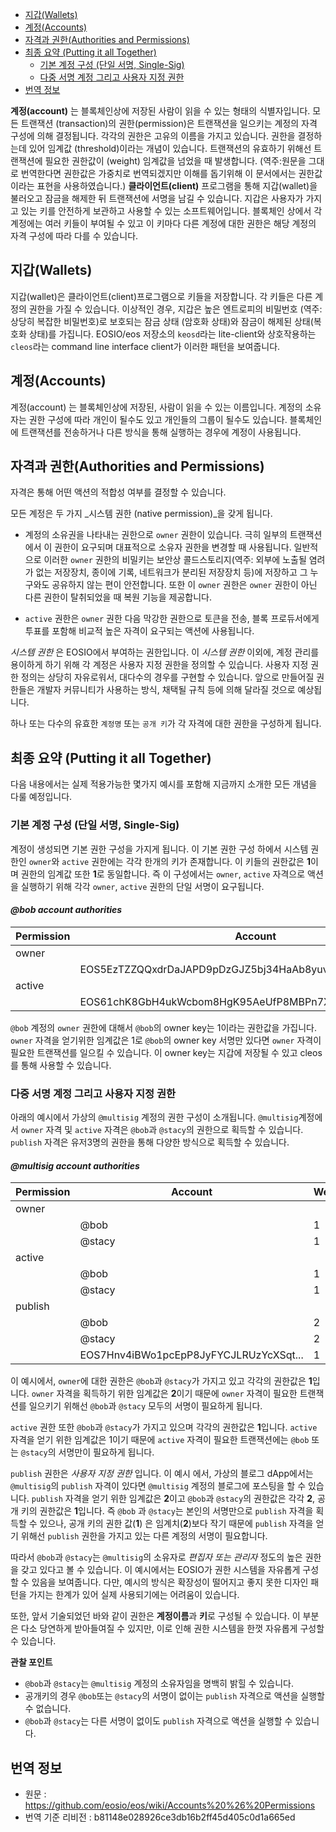 - [지갑(Wallets)](#지갑Wallets)
- [계정(Accounts)](#계정Accounts)
- [자격과 권한(Authorities and Permissions)](#자격과-권한Authorities-and-Permissions)
- [최종 요약 (Putting it all Together)](#최종-요약-Putting-it-all-Together)
  - [기본 계정 구성 (단일 서명, Single-Sig)](#기본-계정-구성-단일-서명-Single-Sig)
  - [다중 서명 계정 그리고 사용자 지정 권한](#다중-서명-계정-그리고-사용자-지정-권한)
- [번역 정보](#번역-정보)


**계정(account)** 는 블록체인상에 저장된 사람이 읽을 수 있는 형태의 식별자입니다. 모든 트랜잭션 (transaction)의 권한(permission)은 트랜잭션을 일으키는 계정의 자격 구성에 의해 결정됩니다. 각각의 권한은 고유의 이름을 가지고 있습니다. 권한을 결정하는데 있어 임계값 (threshold)이라는 개념이 있습니다. 트랜잭션의 유효하기 위해선 트랜잭션에 필요한 권한값이 (weight) 임계값을 넘었을 때 발생합니다. (역주:원문을 그대로 번역한다면 권한값은 가중치로 번역되겠지만 이해를 돕기위해 이 문서에서는 권한값이라는 표현을 사용하였습니다.) **클라이언트(client)** 프로그램을 통해 지갑(wallet)을 불러오고 잠금을 해제한 뒤 트랜잭션에 서명을 남길 수 있습니다. 지갑은 사용자가 가지고 있는 키를 안전하게 보관하고 사용할 수 있는 소프트웨어입니다. 블록체인 상에서 각 계정에는 여러 키들이 부여될 수 있고 이 키마다 다른 계정에 대한 권한은 해당 계정의 자격 구성에 따라 다를 수 있습니다.

## 지갑(Wallets)

지갑(wallet)은 클라이언트(client)프로그램으로 키들을 저장합니다. 각 키들은 다른 계정의 권한을 가질 수 있습니다. 이상적인 경우, 지갑은 높은 엔트로피의 비밀번호 (역주: 상당히 복잡한 비밀번호)로 보호되는 잠금 상태 (암호화 상태)와 잠금이 해제된 상태(복호화 상태)를 가집니다. EOSIO/eos 저장소의 `keosd`라는 lite-client와 상호작용하는 `cleos`라는 command line interface client가 이러한 패턴을 보여줍니다.

## 계정(Accounts)

계정(account) 는 블록체인상에 저장된, 사람이 읽을 수 있는 이름입니다. 계정의 소유자는 권한 구성에 따라 개인이 될수도 있고 개인들의 그룹이 될수도 있습니다. 블록체인에 트랜잭션를 전송하거나 다른 방식을 통해 실행하는 경우에 계정이 사용됩니다.

## 자격과 권한(Authorities and Permissions)

자격은 통해 어떤 액션의 적합성 여부를 결정할 수 있습니다.

모든 계정은 두 가지 _시스템 권한 (native permission)_을 갖게 됩니다.

- 계정의 소유권을 나타내는 권한으로 `owner` 권한이 있습니다. 극히 일부의 트랜잭션에서 이 권한이 요구되며 대표적으로 소유자 권한을 변경할 때 사용됩니다. 일반적으로 이러한 `owner` 권한의 비밀키는 보안상 콜드스토리지(역주: 외부에 노출될 염려가 없는 저장장치, 종이에 기록, 네트워크가 분리된 저장장치 등)에 저장하고 그 누구와도 공유하지 않는 편이 안전합니다. 또한 이 `owner` 권한은 `owner` 권한이 아닌 다른 권한이 탈취되었을 때 복원 기능을 제공합니다.

- `active` 권한은 `owner` 권한 다음 막강한 권한으로 토큰을 전송, 블록 프로듀서에게 투표를 포함해 비교적 높은 자격이 요구되는 액션에 사용됩니다.

_시스템 권한_ 은 EOSIO에서 부여하는 권한입니다. 이 _시스템 권한_ 이외에, 계정 관리를 용이하게 하기 위해 각 계정은 사용자 지정 권한을 정의할 수 있습니다. 사용자 지정 권한 정의는 상당히 자유로워서, 대다수의 경우를 구현할 수 있습니다. 앞으로 만들어질 권한들은 개발자 커뮤니티가 사용하는 방식, 채택될 규칙 등에 의해 달라질 것으로 예상됩니다.

하나 또는 다수의 유효한 `계정명` 또는 `공개 키`가 각 자격에 대한 권한을 구성하게 됩니다.

## 최종 요약 (Putting it all Together)

다음 내용에서는 실제 적용가능한 몇가지 예시를 포함해 지금까지 소개한 모든 개념을 다룰 예정입니다.


### 기본 계정 구성 (단일 서명, Single-Sig)

계정이 생성되면 기본 권한 구성을 가지게 됩니다. 이 기본 권한 구성 하에서 시스템 권한인 `owner`와 `active` 권한에는 각각 한개의 키가 존재합니다. 이 키들의 권한값은 **1**이며 권한의 임계값 또한 **1**로 동일합니다. 즉 이 구성에서는 `owner`, `active` 자격으로 액션을 실행하기 위해 각각 `owner`, `active` 권한의 단일 서명이 요구됩니다.

#### __*@bob account authorities*__

| Permission | Account                                               | Weight | Threshold |
|------------|-------------------------------------------------------|--------|-----------|
| owner      |                                                       |        | 1         |
|            | EOS5EzTZZQQxdrDaJAPD9pDzGJZ5bj34HaAb8yuvjFHGWzqV25Dch | 1      |           |
| active     |                                                       |        | 1         |
|            | EOS61chK8GbH4ukWcbom8HgK95AeUfP8MBPn7XRq8FeMBYYTgwmcX | 1      |           |

`@bob` 계정의 `owner` 권한에 대해서 `@bob`의 owner key는 1이라는 권한값을 가집니다. `owner` 자격을 얻기위한 임계값은 1로 `@bob`의 owner key 서명만 있다면 `owner` 자격이 필요한 트랜잭션를 일으킬 수 있습니다. 이 owner key는 지갑에 저장될 수 있고 cleos를 통해 사용할 수 있습니다.

### 다중 서명 계정 그리고 사용자 지정 권한

아래의 예시에서 가상의 `@multisig` 계정의 권한 구성이 소개됩니다. `@multisig`계정에서 `owner` 자격 및 `active` 자격은 `@bob`과 `@stacy`의 권한으로 획득할 수 있습니다. `publish` 자격은 유저3명의 권한을 통해 다양한 방식으로 획득할 수 있습니다.

#### __*@multisig account authorities*__

| Permission | Account                                               | Weight | Threshold |
|------------|-------------------------------------------------------|--------|-----------|
| owner      |                                                       |        | 2         |
|            | @bob                                                  | 1      |           |
|            | @stacy 	                                              | 1      |           |
| active     |                                                       |        | 1         |
|            | @bob                                                  | 1      |           |
|            | @stacy 	                                              | 1      |           |
| publish    |                                                       |        | 2         |
|            | @bob                                                  | 2      |           |
|            | @stacy 	                                              | 2      |           |
|            | EOS7Hnv4iBWo1pcEpP8JyFYCJLRUzYcXSqt...                | 1      |           |

이 예시에서, `owner`에 대한 권한은 `@bob`과 `@stacy`가 가지고 있고 각각의 권한값은 **1**입니다. `owner` 자격을 획득하기 위한 임계값은 **2**이기 때문에  `owner` 자격이 필요한 트랜잭션를 일으키기 위해선 `@bob`과 `@stacy` 모두의 서명이 필요하게 됩니다.

`active` 권한 또한 `@bob`과 `@stacy`가 가지고 있으며 각각의 권한값은 **1**입니다. `active` 자격을 얻기 위한 임계값은 1이기 때문에 `active` 자격이 필요한 트랜잭션에는 `@bob` 또는 `@stacy`의 서명만이 필요하게 됩니다.

`publish` 권한은 *사용자 지정 권한* 입니다. 이 예시 에서, 가상의 블로그 dApp에서는 `@multisig`의 `publish` 자격이 있다면 `@multisig` 계정의 블로그에 포스팅을 할 수 있습니다. `publish` 자격을 얻기 위한 임계값은 **2**이고 `@bob`과 `@stacy`의 권한값은 각각 **2**, 공개 키의 권한값은 **1**입니다. 즉 `@bob` 과 `@stacy`는 본인의 서명만으로 `publish` 자격을 획득할 수 있으나, 공개 키의 권한 값(**1**) 은 임계치(**2**)보다 작기 때문에 `publish` 자격을 얻기 위해선 `publish` 권한을 가지고 있는 다른 계정의 서명이 필요합니다.

따라서 `@bob`과 `@stacy`는 `@multisig`의 소유자로 _편집자 또는 관리자_ 정도의 높은 권한을 갖고 있다고 볼 수 있습니다. 이 예시에서는 EOSIO가 권한 시스템을 자유롭게 구성할 수 있음을 보여줍니다. 다만, 예시의 방식은 확장성이 떨어지고 좋지 못한 디자인 패턴을 가지는 한계가 있어 실제 사용되기에는 어려움이 있습니다.

또한, 앞서 기술되었던 바와 같이 권한은 **계정이름**과 **키**로 구성될 수 있습니다. 이 부분은 다소 당연하게 받아들여질 수 있지만, 이로 인해 권한 시스템을 한껏 자유롭게 구성할 수 있습니다.

**관찰 포인트**

- `@bob`과 `@stacy`는 `@multisig` 계정의 소유자임을 명백히 밝힐 수 있습니다.
- 공개키의 경우 `@bob`또는 `@stacy`의 서명이 없이는 `publish` 자격으로 액션을 실행할 수 없습니다.
- `@bob`과 `@stacy`는 다른 서명이 없이도 `publish` 자격으로 액션을 실행할 수 있습니다.

## 번역 정보

* 원문 : https://github.com/eosio/eos/wiki/Accounts%20%26%20Permissions
* 번역 기준 리비전 : b81148e028926ce3db16b2ff45d405c0d1a665ed
